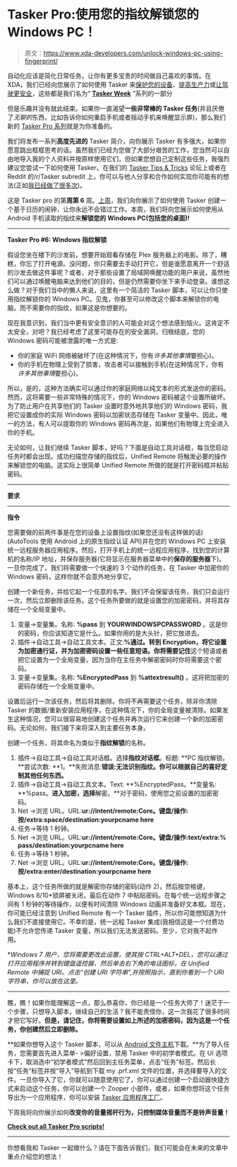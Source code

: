 # Tasker Pro:使用您的指纹解锁您的 Windows PC！

> 原文：<https://www.xda-developers.com/unlock-windows-pc-using-fingerprint/>

自动化应该是简化日常任务，让你有更多宝贵的时间做自己喜欢的事情。在 XDA，我们已经向您展示了如何使用 Tasker 来[保护您的设备](http://forum.xda-developers.com/u/tasker-tips-tricks/guide-send-sms-address-speed-url-map-pin-t3330371)、[提高生产力](http://forum.xda-developers.com/u/tasker-tips-tricks/guide-read-google-calendar-events-day-t3332783)或[让驾驶更安全](http://forum.xda-developers.com/u/tasker-tips-tricks/guide-driving-mode-answer-calls-texts-t3332004)，这些都是我们名为“ **[Tasker Week](http://www.xda-developers.com/xda-tasker-week-in-review/)** ”系列的一部分

但是乐趣并没有就此结束。如果你一直渴望**一些非常棒的 Tasker 任务**(并且厌倦了*无聊的*东西，比如告诉你如何重启手机或者摇动手机来唤醒显示屏)，那么我们新的 [Tasker Pro 系列](http://xda-developers.com/tag/tasker-pro)就是为你准备的。

我们将发布一系列**高度先进的** Tasker 简介，向你展示 Tasker 有多强大，如果你愿意跳出框框思考的话。虽然我们已经为您做了大部分艰苦的工作，您当然可以自由地导入我的个人资料并按原样使用它们，但如果您想自己定制这些任务，我强烈建议您尝试一下如何使用 Tasker。在我们的 [Tasker Tips & Tricks](http://forum.xda-developers.com/u/tasker-tips-tricks/guide-automatically-check-md5-sum-t3365590/post66531924#post66531924) 论坛上或者在 Reddit 的/r/Tasker subredit 上，你可以与他人分享和合作如何实现你可能有的想法(正如[我已经做了很多次](http://forum.xda-developers.com/u/tasker-tips-tricks/guide-automatically-check-md5-sum-t3365590/post66531924#post66531924))。

这是 Tasker pro 的第**周第 6** 周。[上周](http://www.xda-developers.com/tasker-pro-calendar-based-alarm/)，我们向你展示了如何使用 Tasker 创建一个基于日历的闹钟，让你永远不会错过工作。本周，我们将向您展示如何使用从 Android 手机读取的指纹来**解锁您的 Windows PC(包括您的桌面)!**

* * *

**Tasker Pro #6: Windows 指纹解锁**

假设您坐在楼下的沙发前，想要开始观看存储在 Plex 服务器上的电影。除了，糟糕，你忘了打开电源。没问题，你只需要去手动打开它，但是谁愿意离开一个舒适的沙发去做这件事呢？或者，对于那些设置了局域网唤醒功能的用户来说，虽然他们可以通过唤醒电脑来达到他们的目的，但是仍然需要你坐下来手动登录。谁想这么做？对于我们当中的懒人来说，这里有一个简洁的 Tasker 脚本，可以让你只使用指纹解锁你的 Windows PC。见鬼，你甚至可以修改这个脚本来解锁你的电脑，而不需要你的指纹，如果这是你想要的。

现在我意识到，我们当中更有安全意识的人可能会对这个想法感到恼火。这肯定不太安全，对吧？我已经考虑了这里可能存在的安全漏洞，归根结底，您的 Windows 密码可能被泄露的唯一方式是:

*   你的家庭 WiFi 网络被破坏了(在这种情况下，你有*许多其他事情*要担心)。
*   你的手机在物理上受到了损害，攻击者可以接触到手机(在这种情况下，你有*许多其他事情*要担心)。

所以，是的，这种方法确实可以通过你的家庭网络以纯文本的形式发送你的密码。然而，这将需要一些非常特殊的情况下，你的 Windows 密码被这个设置所破坏。为了防止用户在共享他们的 Tasker 设置时意外地共享他们的 Windows 密码，我把它设置成你的实际 Windows 密码以加密状态存储在 Tasker 变量中。因此，唯一的方法，有人可以提取你的 Windows 密码再次是，如果他们有物理上完全进入你的手机。

无论如何，让我们继续 Tasker 脚本，好吗？下面是自动工具对话框，每当您启动任务时都会出现。成功扫描您存储的指纹后，Unified Remote 将触发必要的操作来解锁您的电脑。这实际上很简单 Unified Remote 所做的就是打开密码框并粘贴密码。

* * *

**要求**

* * *

**指令**

您需要做的前两件事是在您的设备上设置指纹(如果您还没有这样做的话)(AutoTools 使用 Android 上的原生指纹认证 API)并在您的 Windows PC 上安装统一远程服务器应用程序。然后，打开手机上的统一远程应用程序，找到您的计算机的名称/IP 地址，并保存服务器(它将显示在服务器菜单中的**保存的服务器**下)。一旦你完成了，我们将需要做一个快速的 3 个动作的任务，在 Tasker 中加密你的 Windows 密码，这样你就不会意外地分享它。

创建一个新任务，并给它起一个任意的名字。我们不会保留该任务，我们只会运行一次，然后立即删除该任务。这个任务所要做的就是设置您的加密密码，并将其存储在一个全局变量中。

1.  变量->变量集。名称: **%pass** 到 **YOURWINDOWSPCPASSWORD** 。这是你的密码，你应该知道它是什么。如果你用的是大头针，把它放进去。
2.  插件->自动工具->自动工具文本。正文:**%通过。**转到 Encryption，将它设置为加密通行证，并为加密密码设置一些任意短语。你将需要**记住**这个短语或者把它设置为一个全局变量，因为当你在主任务中解密密码时你将需要这个密码。
3.  变量->变量集。名称: **%EncryptedPass** 到 **%attextresult()** 。这将把加密的密码存储在一个全局变量中。

设置后运行一次该任务，然后将其删除。你将不再需要这个任务，除非你清除 Tasker 的数据/重新安装应用程序，在这种情况下，你的全局变量被清除。如果发生这种情况，您可以很容易地创建这个任务并再次运行它来创建一个新的加密密码。无论如何，我们接下来将深入到主要任务本身。

创建一个任务，将其命名为类似于**指纹解锁**的名称。

1.  插件->自动工具->自动工具对话框。选择**指纹对话框**。标题: **PC 指纹解锁。**尝试次数: **1。**失败消息:**错误:无法识别指纹。你可以根据自己的喜好定制其他任何东西。**
2.  插件->自动工具->自动工具文本。Text: **%EncryptedPass。**变量名: **%pass。**进入加密，选择**解密。**对于密码，使用您之前设置的加密密码。
3.  Net ->浏览 URL。URL:**ur://intent/remote:Core。键盘/操作:按/extra:space/destination:yourpcname here**
4.  任务->等待 1 秒钟。
5.  Net ->浏览 URL。URL:**ur://intent/remote:Core。键盘/操作:text/extra:% pass/destination:yourpcname here**
6.  任务->等待 1 秒钟。
7.  Net ->浏览 URL。URL:**ur://intent/remote:Core。键盘/操作:按/extra:enter/destination:yourpcname here**

基本上，这个任务所做的就是解密你存储的密码(动作 2)，然后按空格键，Windows 8/10*锁屏被关闭，最后在动作 7 中粘贴密码。在每个统一远程步骤之间有 1 秒钟的等待操作，以便有时间清除 Windows 动画并准备好文本框。现在，你可能已经注意到 Unified Remote 有一个 Tasker 插件，所以你可能想知道为什么我们不直接使用它。不幸的是，统一远程 Tasker 集成(我相信这是一个付费功能)不允许您传递 Tasker 变量，所以我们无法发送密码。至少，它对我不起作用。

**Windows 7 用户，您将需要更改此设置，使其按 CTRL+ALT+DEL，您可以通过打开应用程序并转到键盘遥控器，然后单击右下角的电话图标，在 Unified Remote 中捕捉 URI。点击“创建 URI 字符串”,并按照指示，直到你看到一个 URI 字符串，你可以放在这里。*

* * *

瞧，瞧！如果你能理解这一点，那么恭喜你，你已经是一个任务大师了！迷茫于一个步骤，只想导入脚本，继续自己的生活？我不能责怪你，这一次我花了很多时间才把它写好。**但是，请记住，你将需要设置如上所述的加密密码，因为这是一个任务，你创建然后立即删除。**

**如果你想导入这个 Tasker 脚本，可以从 [Android 文件主机](https://www.androidfilehost.com/?fid=24572369242687714)下载。**为了导入任务，您需要首先进入菜单- >偏好设置，禁用 Tasker 中的初学者模式。在 UI 选项卡下，取消选中“初学者模式”然后回到主任务菜单，点击“任务”标签。然后长按“任务”标签并按“导入”导航到下载 my .prf.xml 文件的位置，并选择要导入的文件。一旦你导入了它，你就可以随意使用它了。你可以通过创建一个启动器快捷方式来启动这个任务，你可以创建一个 Zooper 小部件，或者，如果你想将这个任务导出为一个应用程序，你可以安装 [Tasker 应用程序工厂](https://play.google.com/store/apps/details?id=net.dinglisch.android.appfactory&hl=en)。

下周我将向你展示如何**改变你的音量摇杆行为，只控制媒体音量而不是铃声音量！**

[**Check out all Tasker Pro scripts!**](http://www.xda-developers.com/tag/tasker-pro/)

* * *

你想看我和 Tasker 一起做什么？请在下面告诉我们，我们可能会在未来的文章中重点介绍您的想法！